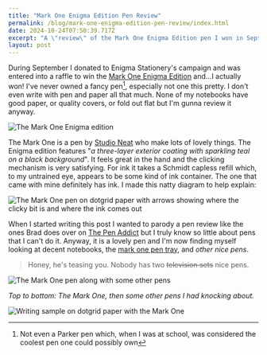 ```yaml
---
title: "Mark One Enigma Edition Pen Review"
permalink: /blog/mark-one-enigma-edition-pen-review/index.html
date: 2024-10-24T07:50:39.717Z
excerpt: "A \"review\" of the Mark One Enigma Edition pen I won in September"
layout: post
---
```


During September I donated to Enigma Stationery's campaign and was entered into a raffle to win the [Mark One Enigma Edition](https://enigmastationery.com/shop/p/mark-one-enigma-edition) and...I actually won! I've never owned a fancy pen[^1], especially not one this pretty. I don't even write with pen and paper all that much. None of my notebooks have good paper, or quality covers, or fold out flat but I'm gunna review it anyway. 

![The Mark One Enigma edition](https://cdn.rknight.me/site/enigma-mark-one.jpg)

The Mark One is a pen by [Studio Neat](https://www.studioneat.com/products/markone) who make lots of lovely things. The Enigma edition features "_a three-layer exterior coating with sparkling teal on a black background_". It feels great in the hand and the clicking mechanism is very satisfying. For ink it takes a Schmidt capless refill which, to my untrained eye, appears to be some kind of ink container. The one that came with mine definitely has ink. I made this natty diagram to help explain:

![The Mark One pen on dotgrid paper with arrows showing where the clicky bit is and where the ink comes out](https://cdn.rknight.me/site/enigma-mark-one-diagram.jpg)

When I started writing this post I wanted to parody a pen review like the ones Brad does over on [The Pen Addict](https://www.penaddict.com/blog/2018/3/26/mark-one-pen-review) but I truly know so little about pens that I can't do it. Anyway, it is a lovely pen and I'm now finding myself looking at decent notebooks, the [mark one pen tray](https://www.studioneat.com/products/pentray), and _other nice pens_.

> Honey, he's teasing you. Nobody has two ~~television sets~~ nice pens.

![The Mark One pen along with some other pens](https://cdn.rknight.me/site/enigma-mark-one-other-pens.jpg)

_Top to bottom: The Mark One, then some other pens I had knocking about._

![Writing sample on dotgrid paper with the Mark One](https://cdn.rknight.me/site/enigma-mark-one-writing-sample.jpg)

[^1]: Not even a Parker pen which, when I was at school, was considered the coolest pen one could possibly own